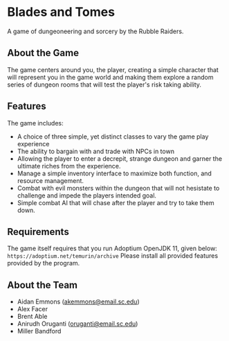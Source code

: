 # Blades and Tomes
A game of dungeoneering and sorcery by the Rubble Raiders.

## About the Game
The game centers around you, the player, creating a simple character
that will represent you in the game world and making them explore
a random series of dungeon rooms that will test the player's risk
taking ability.

## Features
The game includes:
* A choice of three simple, yet distinct classes to vary the game play experience
* The ability to bargain with and trade with NPCs in town
* Allowing the player to enter a decrepit, strange dungeon and 
garner the ultimate riches from the experience.
* Manage a simple inventory interface to maximize both function,
and resource management.
* Combat with evil monsters within the dungeon that will not hesistate
to challenge and impede the players intended goal.
* Simple combat AI that will chase after the player and try to take
them down.

## Requirements
The game itself requires that you run Adoptium OpenJDK 11, given below:
```https://adoptium.net/temurin/archive```
Please install all provided features provided by the program.

## About the Team
* Aidan Emmons (akemmons@email.sc.edu)
* Alex Facer
* Brent Able
* Anirudh Oruganti (oruganti@email.sc.edu)
* Miller Bandford
